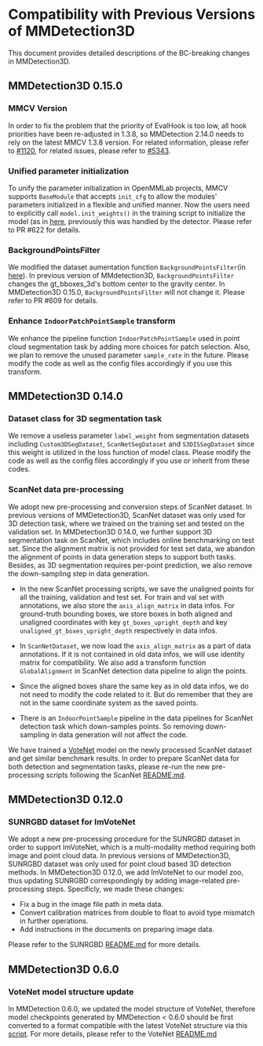 # Compatibility with Previous Versions of MMDetection3D

This document provides detailed descriptions of the BC-breaking changes in MMDetection3D.

## MMDetection3D 0.15.0

### MMCV Version

In order to fix the problem that the priority of EvalHook is too low, all hook priorities have been re-adjusted in 1.3.8, so MMDetection 2.14.0 needs to rely on the latest MMCV 1.3.8 version. For related information, please refer to [#1120](https://github.com/open-mmlab/mmcv/pull/1120), for related issues, please refer to [#5343](https://github.com/open-mmlab/mmdetection/issues/5343).

### Unified parameter initialization

To unify the parameter initialization in OpenMMLab projects, MMCV supports `BaseModule` that accepts `init_cfg` to allow the modules' parameters initialized in a flexible and unified manner. Now the users need to explicitly call `model.init_weights()` in the training script to initialize the model (as in [here](https://github.com/open-mmlab/mmdetection3d/blob/master/tools/train.py#L183), previously this was handled by the detector. Please refer to PR #622 for details.

### BackgroundPointsFilter

We modified the dataset aumentation function `BackgroundPointsFilter`(in [here](https://github.com/open-mmlab/mmdetection3d/blob/mmdet3d/datasets/pipelines/transforms_3d.py#L1101)). In previous version of MMdetection3D, `BackgroundPointsFilter` changes the gt_bboxes_3d's bottom center to the gravity center. In MMDetection3D 0.15.0,
`BackgroundPointsFilter` will not change it. Please refer to PR #609 for details.

### Enhance `IndoorPatchPointSample` transform

We enhance the pipeline function `IndoorPatchPointSample` used in point cloud segmentation task by adding more choices for patch selection. Also, we plan to remove the unused parameter `sample_rate` in the future. Please modify the code as well as the config files accordingly if you use this transform.

## MMDetection3D 0.14.0

### Dataset class for 3D segmentation task

We remove a useless parameter `label_weight` from segmentation datasets including `Custom3DSegDataset`, `ScanNetSegDataset` and `S3DISSegDataset` since this weight is utilized in the loss function of model class. Please modify the code as well as the config files accordingly if you use or inherit from these codes.

### ScanNet data pre-processing

We adopt new pre-processing and conversion steps of ScanNet dataset. In previous versions of MMDetection3D, ScanNet dataset was only used for 3D detection task, where we trained on the training set and tested on the validation set. In MMDetection3D 0.14.0, we further support 3D segmentation task on ScanNet, which includes online benchmarking on test set. Since the alignment matrix is not provided for test set data, we abandon the alignment of points in data generation steps to support both tasks. Besides, as 3D segmentation requires per-point prediction, we also remove the down-sampling step in data generation.

- In the new ScanNet processing scripts, we save the unaligned points for all the training, validation and test set. For train and val set with annotations, we also store the `axis_align_matrix` in data infos. For ground-truth bounding boxes, we store boxes in both aligned and unaligned coordinates with key `gt_boxes_upright_depth` and key `unaligned_gt_boxes_upright_depth` respectively in data infos.

- In `ScanNetDataset`, we now load the `axis_align_matrix` as a part of data annotations. If it is not contained in old data infos, we will use identity matrix for compatibility. We also add a transform function `GlobalAlignment` in ScanNet detection data pipeline to align the points.

- Since the aligned boxes share the same key as in old data infos, we do not need to modify the code related to it. But do remember that they are not in the same coordinate system as the saved points.

- There is an `IndoorPointSample` pipeline in the data pipelines for ScanNet detection task which down-samples points. So removing down-sampling in data generation will not affect the code.

We have trained a [VoteNet](https://github.com/open-mmlab/mmdetection3d/blob/master/configs/votenet/votenet_8x8_scannet-3d-18class.py) model on the newly processed ScanNet dataset and get similar benchmark results. In order to prepare ScanNet data for both detection and segmentation tasks, please re-run the new pre-processing scripts following the ScanNet [README.md](https://github.com/open-mmlab/mmdetection3d/blob/master/data/scannet/README.md/).

## MMDetection3D 0.12.0

### SUNRGBD dataset for ImVoteNet

We adopt a new pre-processing procedure for the SUNRGBD dataset in order to support ImVoteNet, which is a multi-modality method requiring both image and point cloud data. In previous versions of MMDetection3D, SUNRGBD dataset was only used for point cloud based 3D detection methods. In MMDetection3D 0.12.0, we add ImVoteNet to our model zoo, thus updating SUNRGBD correspondingly by adding image-related pre-processing steps. Specificly, we made these changes:

- Fix a bug in the image file path in meta data.
- Convert calibration matrices from double to float to avoid type mismatch in further operations.
- Add instructions in the documents on preparing image data.

Please refer to the SUNRGBD [README.md](https://github.com/open-mmlab/mmdetection3d/blob/master/data/sunrgbd/README.md/) for more details.

## MMDetection3D 0.6.0

### VoteNet model structure update

In MMDetection 0.6.0, we updated the model structure of VoteNet, therefore model checkpoints generated by MMDetection < 0.6.0 should be first converted to a format compatible with the latest VoteNet structure via this [script](https://github.com/open-mmlab/mmdetection3d/blob/master/tools/model_converters/convert_votenet_checkpoints.py). For more details, please refer to the VoteNet [README.md](https://github.com/open-mmlab/mmdetection3d/tree/master/configs/votenet/README.md/)
